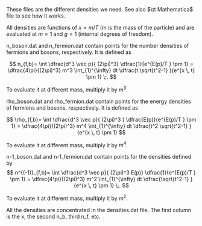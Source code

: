 These files are the different densities we need. See also $\tt Mathematica$ file to see how it works.

All densities are functions of $x=m/T$ ($m$ is the mass of the particle) and are evaluated at $m=1$ and   $g=1$ (internal degrees of freedom).

n_boson.dat and n_fermion.dat contain points for the number densities of fermions and bosons, respectively. It is defined as

$$ 
n_{f,b}= \int \dfrac{d^3 \vec p}{ (2\pi)^3} \dfrac{1}{e^{E(p)/T } \pm 1} = \dfrac{4\pi}{(2\pi)^3} m^3 \int_{1}^{\infty} dt \dfrac{t \sqrt{t^2-1} }{e^{x \, t}  \pm 1} \;.
$$

To evaluate it at different mass, multiply it by $m^3$.

rho_boson.dat and rho_fermion.dat contain points for the energy densities of fermions and bosons, respectively. It is defined as

$$ 
\rho_{f,b}= \int \dfrac{d^3 \vec p}{ (2\pi)^3 } \dfrac{E(p)}{e^{E(p)/T } \pm 1} = \dfrac{4\pi}{(2\pi)^3} m^4 \int_{1}^{\infty} dt \dfrac{t^2 \sqrt{t^2-1} }{e^{x \, t}  \pm 1} 
$$

To evaluate it at different mass, multiply it by $m^4$.


n-1_boson.dat and n-1_fermion.dat contain points for the densities defined by 
$$ 
n^{(-1)}_{f,b}= \int \dfrac{d^3 \vec p}{ (2\pi)^3 E(p)} \dfrac{1}{e^{E(p)/T } \pm 1} = \dfrac{4\pi}{(2\pi)^3} m^2 \int_{1}^{\infty} dt \dfrac{\sqrt{t^2-1} }{e^{x \, t}  \pm 1} \;.
$$

To evaluate it at different mass, multiply it by $m^2$.


All the densities are concentrated in the densities.dat file. The first column is the x, the second n_b, third n_f, etc.  